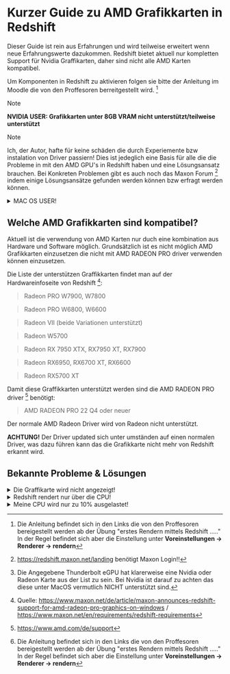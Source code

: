 


# Kurzer Guide zu AMD Grafikkarten in Redshift
Dieser Guide ist rein aus Erfahrungen und wird teilweise erweitert wenn neue Erfahrungswerte dazukommen.
Redshift bietet aktuell nur kompletten Support für Nvidia Graffikarten, daher sind nicht alle AMD Karten kompatibel.



Um Komponenten in Redshift zu aktivieren folgen sie bitte der Anleitung im Moodle die von den Proffesoren berreitgestellt wird. [^3]

> [!NOTE]
> **NVIDIA USER: Grafikkarten unter 8GB VRAM nicht unterstützt/teilweise unterstützt**

> [!NOTE]
> Ich, der Autor, hafte für keine schäden die durch Experiemente bzw instalation von Driver passiern! Dies ist jedeglich eine Basis für alle die die Probleme in mit den AMD GPU's in Redshift haben und eine Lösungsansatz brauchen. Bei Konkreten Problemen gibt es auch noch das Maxon Forum [^5] indem einige Lösungsansätze gefunden werden können bzw erfragt werden können. 

<details  {::options parse_block_html="true" /}>
 
  <summary>MAC OS USER!</summary> 
  
  Der Amd support ist etwas kompliztierter das dieser auch mit direkt mit der Version von Redshift zusammenhängt.

  Grundsätzlich ist folgende Liste unterstützt: 

  **MacBook Pro**

  > Radeon Pro Vega 16/20
  > Radeon Pro 5500M/5600M

  **iMac**

  > Radeon Pro Vega 48
  > Radeon Pro 5500 XT/5700/5700 XT

  **iMac Pro**

  > Radeon Pro Vega 56/64

  **MacPro**

  > Radeon Pro Vega II / Vega II Du

  > Radeon Pro W5500X/W5700X
> 
  > Radeon RX 6800/6800 XT/6900 XT
> 
  > Radeon W6800X MPX
> 
  > Thunderbolt eGPUs [^4]

  > Radeon RX Vega 56/64
> 
  > Radeon Pro WX 9100
> 
  > Radeon VII
> 
  > Radeon RX 5500/5500 XT/5600 XT/5700/5700 XT
> 
  > Radeon W6800X MPX


   
</details>


## Welche AMD Grafikkarten sind kompatibel?
Aktuell ist die verwendung von AMD Karten nur duch eine kombination aus Hardware und Software möglich.
Grundsätzlich ist es nicht möglich AMD Grafikkarten einzusetzen die nicht mit AMD RADEON PRO driver verwenden können einzusetzen. 

  Die Liste der unterstützen Graffikkarten findet man auf der Hardwareinfoseite von Redshift [^1]: 
  > Radeon PRO W7900, W7800

  > Radeon PRO W6800, W6600

  > Radeon VII (beide Variationen unterstützt)

  > Radeon W5700

  > Radeon RX 7950 XTX, RX7950 XT, RX7900

  > Radeon RX6950, RX6700 XT, RX6600

  > Radeon RX5700 XT

  Damit diese Graffikkarten unterstützt werden sind die AMD RADEON PRO driver [^2] benötigt:

  > AMD RADEON PRO 22 Q4 oder neuer

  Der normale AMD Radeon Driver wird von Radeon nicht unterstützt. 

  **ACHTUNG!** Der Driver updated sich unter umständen auf einen normalen Driver, was dazu führen kann das die     Grafikkarte nicht mehr von Redshift erkannt wird.
  
## Bekannte Probleme & Lösungen
<details>
  <summary>Die Graffikarte wird nicht angezeigt!</summary>
  
   + Keine kompatible Graffikarte --> überprüfe auf kompabilität
   + falscher Driver --> überpüfe ob der richtige Driver instaliert ist
    
    
   > [!TIP]
   > Manche Redshift Versionen sind stabiler / laufen besser als andere. Falls ein Problem bestehend bleibt, teste eine andere Version. 
  
</details>

<details>
  <summary>Redshift rendert nur über die CPU!</summary>
  
   + keine Graffikkarte ausgewählt --> wähle eine Graffikarte aus ( Voreinstellungen -> Renderer -> rendern | Anleitung Prof.) [^3]

   > [!NOTE]
   > Akutell ein bekannter Fehler ist das Redshift die CPU priotisiert, daher kann es dazu führen das die Grafikkarte nicht voll ausgelastet wird. 

</details>

<details>
  <summary>Meine CPU wird nur zu 10% ausgelastet!</summary>
    
   + Problem in Redshift 

   > [!NOTE]
   > Akutell ein bekannter Fehler ist das Redshift die CPU priotisiert, daher kann es dazu führen das die Grafikkarte nicht voll ausgelastet wird.
> 
</details>
  






[^1]: Quelle: https://www.maxon.net/de/article/maxon-announces-redshift-support-for-amd-radeon-pro-graphics-on-windows / https://www.maxon.net/en/requirements/redshift-requirements
[^2]: https://www.amd.com/de/support
[^3]: Die Anleitung befindet sich in den Links die von den Proffesoren bereigestellt werden ab der Übung "erstes Rendern mittels Redshift ....." In der Regel befindet sich aber die Einstellung unter **Voreinstellungen -> Renderer -> rendern**
[^4]: Die Angegebene Thunderbolt eGPU hat klarerweise eine Nvidia oder Radeon Karte aus der List zu sein. Bei Nvidia ist darauf zu achten das diese unter MacOS vermutlich NICHT unterstützt sind. 
[^5]: https://redshift.maxon.net/landing benötigt Maxon Login!!

